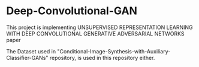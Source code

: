 # Deep-Convolutional-GAN
This project is implementing UNSUPERVISED REPRESENTATION LEARNING WITH DEEP CONVOLUTIONAL GENERATIVE ADVERSARIAL NETWORKS paper

The Dataset used in "Conditional-Image-Synthesis-with-Auxiliary-Classifier-GANs" repository, is used in this repository either.
